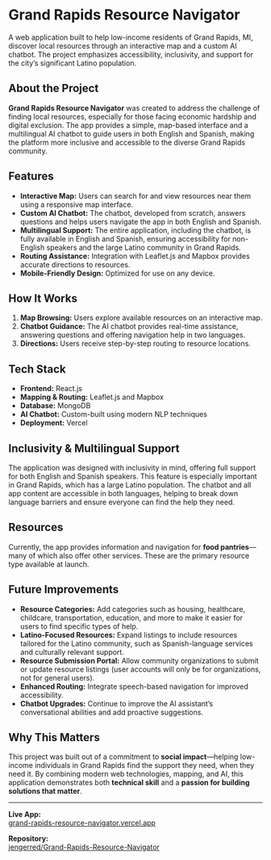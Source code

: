 # Grand Rapids Resource Navigator

A web application built to help low-income residents of Grand Rapids, MI, discover local resources through an interactive map and a custom AI chatbot. The project emphasizes accessibility, inclusivity, and support for the city’s significant Latino population.

## About the Project

**Grand Rapids Resource Navigator** was created to address the challenge of finding local resources, especially for those facing economic hardship and digital exclusion. The app provides a simple, map-based interface and a multilingual AI chatbot to guide users in both English and Spanish, making the platform more inclusive and accessible to the diverse Grand Rapids community.

## Features

- **Interactive Map:** Users can search for and view resources near them using a responsive map interface.
- **Custom AI Chatbot:** The chatbot, developed from scratch, answers questions and helps users navigate the app in both English and Spanish.
- **Multilingual Support:** The entire application, including the chatbot, is fully available in English and Spanish, ensuring accessibility for non-English speakers and the large Latino community in Grand Rapids.
- **Routing Assistance:** Integration with Leaflet.js and Mapbox provides accurate directions to resources.
- **Mobile-Friendly Design:** Optimized for use on any device.

## How It Works

1. **Map Browsing:** Users explore available resources on an interactive map.
2. **Chatbot Guidance:** The AI chatbot provides real-time assistance, answering questions and offering navigation help in two languages.
3. **Directions:** Users receive step-by-step routing to resource locations.

## Tech Stack

- **Frontend:** React.js
- **Mapping & Routing:** Leaflet.js and Mapbox
- **Database:** MongoDB
- **AI Chatbot:** Custom-built using modern NLP techniques
- **Deployment:** Vercel

## Inclusivity & Multilingual Support

The application was designed with inclusivity in mind, offering full support for both English and Spanish speakers. This feature is especially important in Grand Rapids, which has a large Latino population. The chatbot and all app content are accessible in both languages, helping to break down language barriers and ensure everyone can find the help they need.

## Resources

Currently, the app provides information and navigation for **food pantries**—many of which also offer other services. These are the primary resource type available at launch.

## Future Improvements

- **Resource Categories:** Add categories such as housing, healthcare, childcare, transportation, education, and more to make it easier for users to find specific types of help.
- **Latino-Focused Resources:** Expand listings to include resources tailored for the Latino community, such as Spanish-language services and culturally relevant support.
- **Resource Submission Portal:** Allow community organizations to submit or update resource listings (user accounts will only be for organizations, not for general users).
- **Enhanced Routing:** Integrate speech-based navigation for improved accessibility.
- **Chatbot Upgrades:** Continue to improve the AI assistant’s conversational abilities and add proactive suggestions.

## Why This Matters

This project was built out of a commitment to **social impact**—helping low-income individuals in Grand Rapids find the support they need, when they need it. By combining modern web technologies, mapping, and AI, this application demonstrates both **technical skill** and a **passion for building solutions that matter**.

---

**Live App:**  
[grand-rapids-resource-navigator.vercel.app](https://grand-rapids-resource-navigator.vercel.app)

**Repository:**  
[jengerred/Grand-Rapids-Resource-Navigator](https://github.com/jengerred/Grand-Rapids-Resource-Navigator)
